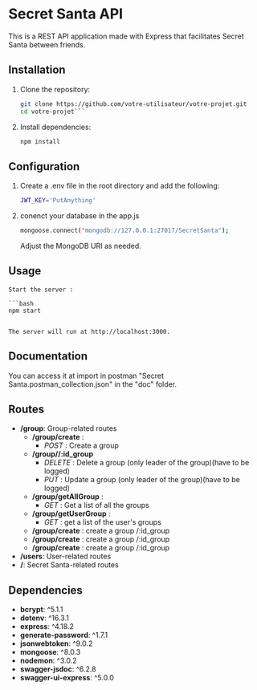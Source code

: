 # Secret Santa API

This is a REST API application made with Express that facilitates Secret Santa between friends.


## Installation

1. Clone the repository:

   ```bash
   git clone https://github.com/votre-utilisateur/votre-projet.git
   cd votre-projet```

2. Install dependencies:

    ```bash
    npm install
    ```


## Configuration

1. Create a .env file in the root directory and add the following:

    ```bash
    JWT_KEY='PutAnything'
    ```


2. conenct your database in the app.js

    ```bash
    mongoose.connect("mongodb://127.0.0.1:27017/SecretSanta");
    ```
    
    Adjust the MongoDB URI as needed.


## Usage

    Start the server : 

    ```bash
    npm start


    The server will run at http://localhost:3000.


## Documentation

You can access it at import in postman "Secret Santa.postman_collection.json" in the "doc" folder.


## Routes

* **/group**: Group-related routes
    * **/group/create** : 
       * *POST* : Create a group
    * **/group//:id_group**
       * *DELETE* : Delete a group (only leader of the group)(have to be logged)
       * *PUT* : Update a group (only leader of the group)(have to be logged)
    * **/group/getAllGroup** : 
       * *GET* : Get a list of all the groups
    * **/group/getUserGroup** : 
       * *GET* : get a list of the user\'s groups
    * **/group/create** : create a group /:id_group
    * **/group/create** : create a group /:id_group
    * **/group/create** : create a group /:id_group
* **/users**: User-related routes
* **/**: Secret Santa-related routes


## Dependencies

* **bcrypt**: ^5.1.1
* **dotenv**: ^16.3.1
* **express**: ^4.18.2
* **generate-password**: ^1.7.1
* **jsonwebtoken**: ^9.0.2
* **mongoose**: ^8.0.3
* **nodemon**: ^3.0.2
* **swagger-jsdoc**: ^6.2.8
* **swagger-ui-express**: ^5.0.0
